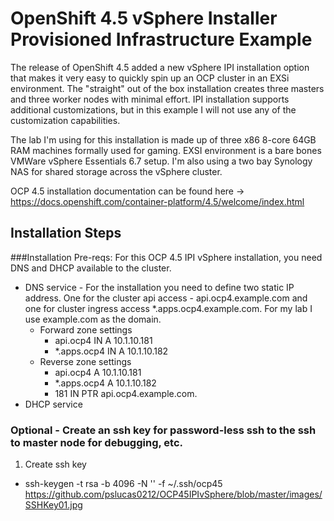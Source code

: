 # OpenShift 4.5 vSphere Installer Provisioned Infrastructure Example
The release of OpenShift 4.5 added a new vSphere IPI installation option that makes it very easy to quickly spin up an OCP cluster in an EXSi environment.  The "straight" out of the box installation creates three masters and three worker nodes with minimal effort.  IPI installation supports additional customizations, but in this example I will not use any of the customization capabilities.

The lab I'm using for this installation is made up of three x86 8-core 64GB RAM machines formally used for gaming.  EXSI environment is a bare bones VMWare vSphere Essentials 6.7 setup.  I'm also using a two bay Synology NAS for shared storage across the vSphere cluster.  

OCP 4.5 installation documentation can be found here -> https://docs.openshift.com/container-platform/4.5/welcome/index.html

## Installation Steps

###Installation Pre-reqs:
For this OCP 4.5 IPI vSphere installation, you need DNS and DHCP available to the cluster.
- DNS service - For the installation you need to define two static IP address.  One for the cluster api access - api.ocp4.example.com and one for cluster ingress access *.apps.ocp4.example.com. For my lab I use example.com as the domain.
  - Forward zone settings
    - api.ocp4	IN	A	10.1.10.181
    - *.apps.ocp4	IN	A	10.1.10.182
  - Reverse zone settings
    - api.ocp4	A	10.1.10.181
    - *.apps.ocp4	A	10.1.10.182
    - 181	IN	PTR	api.ocp4.example.com.
- DHCP service

### Optional - Create an ssh key for password-less ssh to the ssh to master node for debugging, etc.
1. Create ssh key 
  - ssh-keygen -t rsa -b 4096 -N '' -f ~/.ssh/ocp45
  https://github.com/pslucas0212/OCP45IPIvSphere/blob/master/images/SSHKey01.jpg
  

